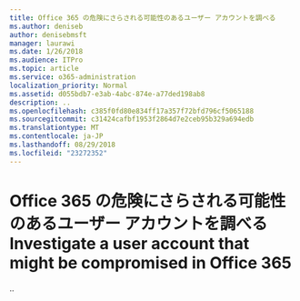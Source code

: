 ```yaml
---
title: Office 365 の危険にさらされる可能性のあるユーザー アカウントを調べる
ms.author: deniseb
author: denisebmsft
manager: laurawi
ms.date: 1/26/2018
ms.audience: ITPro
ms.topic: article
ms.service: o365-administration
localization_priority: Normal
ms.assetid: d055bdb7-e3ab-4abc-874e-a77ded198ab8
description: ..
ms.openlocfilehash: c385f0fd80e834ff17a357f72bfd796cf5065188
ms.sourcegitcommit: c31424cafbf1953f2864d7e2ceb95b329a694edb
ms.translationtype: MT
ms.contentlocale: ja-JP
ms.lasthandoff: 08/29/2018
ms.locfileid: "23272352"
---
```

# <a name="investigate-a-user-account-that-might-be-compromised-in-office-365"></a><span data-ttu-id="f38ce-103">Office 365 の危険にさらされる可能性のあるユーザー アカウントを調べる</span><span class="sxs-lookup"><span data-stu-id="f38ce-103">Investigate a user account that might be compromised in Office 365</span></span>

<span data-ttu-id="f38ce-104">..</span><span class="sxs-lookup"><span data-stu-id="f38ce-104"></span></span>
  

